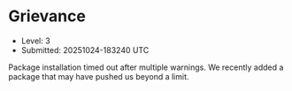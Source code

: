 # Grievance

- Level: 3
- Submitted: 20251024-183240 UTC

Package installation timed out after multiple warnings. We recently added a package that may have pushed us beyond a limit.

